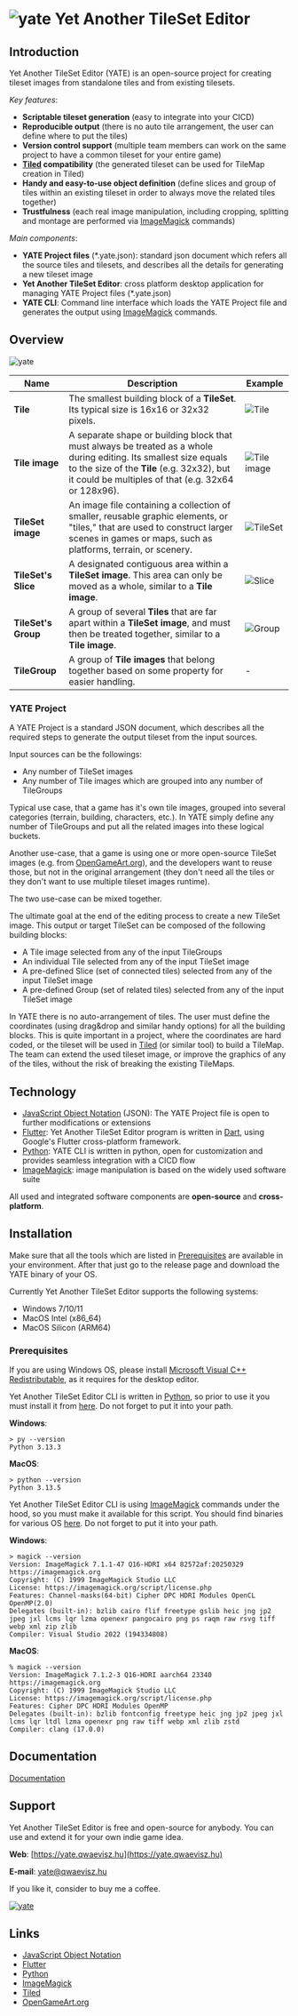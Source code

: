 # ![yate](./assets/yate-32.png) Yet Another TileSet Editor

## Introduction

Yet Another TileSet Editor (YATE) is an open-source project for creating tileset images from standalone tiles and from existing tilesets.

*Key features*:
- **Scriptable tileset generation** (easy to integrate into your CICD)
- **Reproducible output** (there is no auto tile arrangement, the user can define where to put the tiles)
- **Version control support** (multiple team members can work on the same project to have a common tileset for your entire game)
- **[Tiled](https://www.mapeditor.org/) compatibility** (the generated tileset can be used for TileMap creation in Tiled)
- **Handy and easy-to-use object definition** (define slices and group of tiles within an existing tileset in order to always move the related tiles together)
- **Trustfulness** (each real image manipulation, including cropping, splitting and montage are performed via [ImageMagick](https://imagemagick.org/) commands)

*Main components*:
- **YATE Project files** (*.yate.json): standard json document which refers all the source tiles and tilesets, and describes all the details for generating a new tileset image
- **Yet Another TileSet Editor**: cross platform desktop application for managing YATE Project files (*.yate.json)
- **YATE CLI**: Command line interface which loads the YATE Project file and generates the output using [ImageMagick](https://imagemagick.org/) commands.

## Overview

![yate](./assets/yate-overview.png)

| Name | Description | Example |
| --- | --- | --- |
| **Tile** | The smallest building block of a **TileSet**. Its typical size is 16x16 or 32x32 pixels. | ![Tile](./assets/tile.png) |
| **Tile image** | A separate shape or building block that must always be treated as a whole during editing. Its smallest size equals to the size of the **Tile** (e.g. 32x32), but it could be multiples of that (e.g. 32x64 or 128x96). | ![Tile image](./assets/tile-image.png) |
| **TileSet image** | An image file containing a collection of smaller, reusable graphic elements, or "tiles," that are used to construct larger scenes in games or maps, such as platforms, terrain, or scenery. | ![TileSet](./assets/tileset.png) |
| **TileSet's Slice** | A designated contiguous area within a **TileSet image**. This area can only be moved as a whole, similar to a **Tile image**. | ![Slice](./assets/tileset-slice.png) |
| **TileSet's Group** | A group of several **Tiles** that are far apart within a **TileSet image**, and must then be treated together, similar to a **Tile image**. | ![Group](./assets/tileset-group.png)  |
| **TileGroup** | A group of **Tile images** that belong together based on some property for easier handling. | - |

### YATE Project

A YATE Project is a standard JSON document, which describes all the required steps to generate the output tileset from the input sources.

Input sources can be the followings:
- Any number of TileSet images
- Any number of Tile images which are grouped into any number of TileGroups

Typical use case, that a game has it's own tile images, grouped into several categories (terrain, building, characters, etc.). In YATE simply define any number of TileGroups and put all the related images into these logical buckets.

Another use-case, that a game is using one or more open-source TileSet images (e.g. from [OpenGameArt.org](https://opengameart.org/)), and the developers want to reuse those, but not in the original arrangement (they don't need all the tiles or they don't want to use multiple tileset images runtime).

The two use-case can be mixed together.

The ultimate goal at the end of the editing process to create a new TileSet image. This output or target TileSet can be composed of the following building blocks:
- A Tile image selected from any of the input TileGroups
- An individual Tile selected from any of the input TileSet image
- A pre-defined Slice (set of connected tiles) selected from any of the input TileSet image
- A pre-defined Group (set of related tiles) selected from any of the input TileSet image

In YATE there is no auto-arrangement of tiles. The user must define the coordinates (using drag&drop and similar handy options) for all the building blocks. This is quite important in a project, where the coordinates are hard coded, or the tileset will be used in [Tiled](https://www.mapeditor.org/) (or similar tool) to build a TileMap. The team can extend the used tileset image, or improve the graphics of any of the tiles, without the risk of breaking the existing TileMaps. 

## Technology

- [JavaScript Object Notation](https://www.json.org/json-en.html) (JSON): The YATE Project file is open to further modifications or extensions
- [Flutter](https://flutter.dev/): Yet Another TileSet Editor program is written in [Dart](https://dart.dev/), using Google's Flutter cross-platform framework.
- [Python](https://www.python.org/): YATE CLI is written in python, open for customization and provides seamless integration with a CICD flow
- [ImageMagick](https://imagemagick.org/): image manipulation is based on the widely used software suite

All used and integrated software components are **open-source** and **cross-platform**.

## Installation

Make sure that all the tools which are listed in [Prerequisites](#prerequisites) are available in your environment. After that just go to the release page and download the YATE binary of your OS. 

Currently Yet Another TileSet Editor supports the following systems:
- Windows 7/10/11
- MacOS Intel (x86_64)
- MacOS Silicon (ARM64)

<a id="prerequisites"></a>
### Prerequisites

If you are using Windows OS, please install [Microsoft Visual C++ Redistributable](https://learn.microsoft.com/en-us/cpp/windows/latest-supported-vc-redist?view=msvc-170), as it requires for the desktop editor.

Yet Another TileSet Editor CLI is written in [Python](https://www.python.org/), so prior to use it you must install it from [here](https://www.python.org/downloads/). Do not forget to put it into your path.

**Windows**:
```
> py --version
Python 3.13.3
```

**MacOS**:
```
> python --version
Python 3.13.5
```

Yet Another TileSet Editor CLI is using [ImageMagick](https://imagemagick.org/) commands under the hood, so you must make it available for this script. You should find binaries for various OS [here](https://imagemagick.org/script/download.php). Do not forget to put it into your path.

**Windows**:
```
> magick --version
Version: ImageMagick 7.1.1-47 Q16-HDRI x64 82572af:20250329 https://imagemagick.org
Copyright: (C) 1999 ImageMagick Studio LLC
License: https://imagemagick.org/script/license.php
Features: Channel-masks(64-bit) Cipher DPC HDRI Modules OpenCL OpenMP(2.0)
Delegates (built-in): bzlib cairo flif freetype gslib heic jng jp2 jpeg jxl lcms lqr lzma openexr pangocairo png ps raqm raw rsvg tiff webp xml zip zlib
Compiler: Visual Studio 2022 (194334808)
```
**MacOS**:
```
% magick --version
Version: ImageMagick 7.1.2-3 Q16-HDRI aarch64 23340 https://imagemagick.org
Copyright: (C) 1999 ImageMagick Studio LLC
License: https://imagemagick.org/script/license.php
Features: Cipher DPC HDRI Modules OpenMP 
Delegates (built-in): bzlib fontconfig freetype heic jng jp2 jpeg jxl lcms lqr ltdl lzma openexr png raw tiff webp xml zlib zstd
Compiler: clang (17.0.0)
```

## Documentation

[Documentation](documentation.md)

## Support

Yet Another TileSet Editor is free and open-source for anybody.
You can use and extend it for your own indie game idea.

**Web**: [https://yate.qwaevisz.hu](https://yate.qwaevisz.hu)

**E-mail**: <yate@qwaevisz.hu>

If you like it, consider to buy me a coffee.

[![yate](./assets/buy-me-a-coffee-150.png)](https://buymeacoffee.com/qwaevisz)

## Links
- [JavaScript Object Notation](https://www.json.org/json-en.html)
- [Flutter](https://flutter.dev/)
- [Python](https://www.python.org/)
- [ImageMagick](https://imagemagick.org/)
- [Tiled](https://www.mapeditor.org/)
- [OpenGameArt.org](https://opengameart.org/)

